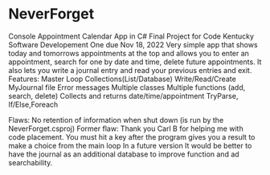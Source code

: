 # NeverForget
Console Appointment Calendar App in C#
Final Project for Code Kentucky Software Developement One due Nov 18, 2022
Very simple app that shows today and tomorrows appointments at the top and allows you to enter an appointment,
 search for one by date and time, delete future appointments. It also lets you write a journal entry and read your previous entries and exit.
Features:
Master Loop 
Collections(List/Database)
Write/Read/Create MyJournal file
Error messages
Multiple classes
Multiple functions (add, search, delete)
Collects and returns date/time/appointment
TryParse, If/Else,Foreach


Flaws:
No retention of information when shut down (is run by the NeverForget.csproj)
Former flaw: Thank you Carl B for helping me with code placement.
You must hit a key after the program gives you a result to make a choice from the main loop
In a future version It would be better to have the journal as an additional database to improve function and ad searchability.
